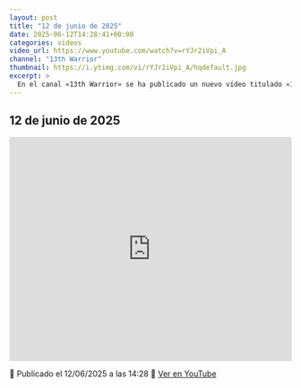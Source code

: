 ```yaml
---
layout: post
title: "12 de junio de 2025"
date: 2025-06-12T14:28:41+00:00
categories: videos
video_url: https://www.youtube.com/watch?v=rYJr2iVpi_A
channel: "13th Warrior"
thumbnail: https://i.ytimg.com/vi/rYJr2iVpi_A/hqdefault.jpg
excerpt: >
  En el canal «13th Warrior» se ha publicado un nuevo vídeo titulado «12 de junio de 2025». Aunque el título no ofrece detalles explícitos, podría tratarse de una fecha significativa dentro del universo de Warhammer Fantasy o un evento importante relacionado con The Old World. En «El Heraldo del Viejo Mundo» estaremos atentos a cualquier actualización que pueda arrojar luz sobre el contenido de este vídeo y su relevancia para la comunidad de Warhammer.
---
```


## 12 de junio de 2025

<iframe width="100%" height="400" src="https://www.youtube.com/embed/rYJr2iVpi_A" frameborder="0" allowfullscreen></iframe>

📅 Publicado el 12/06/2025 a las 14:28
🔗 [Ver en YouTube](https://www.youtube.com/watch?v=rYJr2iVpi_A)
